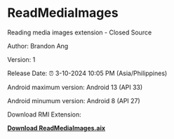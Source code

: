 # ReadMediaImages

Reading media images extension - Closed Source

Author: Brandon Ang

Version: 1

Release Date: ⏰ 3-10-2024 10:05 PM (Asia/Philippines)

Android maximum version: Android 13 (API 33)

Android minumum version: Android 8 (API 27)

Download RMI Extension:

**<a href="https://github.com/bextdev797/ReadMediaImages/raw/main/com.brandonang.readmediaimages.aix">Download ReadMediaImages.aix</a>**
